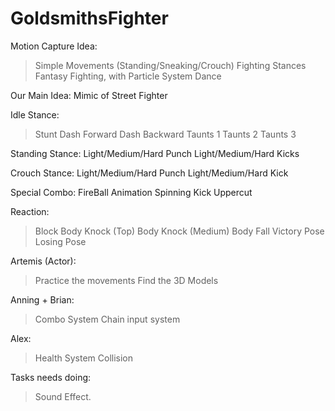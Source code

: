 GoldsmithsFighter
=================
Motion Capture Idea:

>Simple Movements (Standing/Sneaking/Crouch)
>Fighting Stances 
>Fantasy Fighting, with Particle System
>Dance


Our Main Idea: Mimic of Street Fighter

Idle Stance:
>Stunt
>Dash Forward
>Dash Backward
>Taunts 1
>Taunts 2
>Taunts 3


Standing Stance:
Light/Medium/Hard Punch
Light/Medium/Hard Kicks

Crouch Stance:
Light/Medium/Hard Punch
Light/Medium/Hard Kick

Special Combo:
FireBall Animation
Spinning Kick
Uppercut

Reaction:
> Block
> Body Knock (Top)
> Body Knock (Medium)
> Body Fall
> Victory Pose
> Losing Pose

Artemis (Actor):
> Practice the movements
> Find the 3D Models

Anning + Brian:
> Combo System
> Chain input system

Alex:
> Health System
> Collision

Tasks needs doing:
> Sound Effect. 



